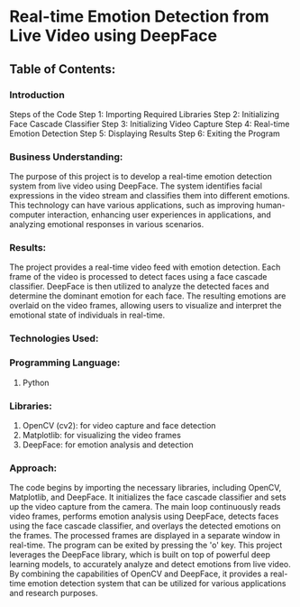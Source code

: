 # Real-time Emotion Detection from Live Video using DeepFace

## Table of Contents:

### Introduction
Steps of the Code
Step 1: Importing Required Libraries
Step 2: Initializing Face Cascade Classifier
Step 3: Initializing Video Capture
Step 4: Real-time Emotion Detection
Step 5: Displaying Results
Step 6: Exiting the Program

### Business Understanding:
The purpose of this project is to develop a real-time emotion detection system from live video using DeepFace. The system identifies facial expressions in the video stream and classifies them into different emotions. This technology can have various applications, such as improving human-computer interaction, enhancing user experiences in applications, and analyzing emotional responses in various scenarios.

### Results:
The project provides a real-time video feed with emotion detection. Each frame of the video is processed to detect faces using a face cascade classifier. DeepFace is then utilized to analyze the detected faces and determine the dominant emotion for each face. The resulting emotions are overlaid on the video frames, allowing users to visualize and interpret the emotional state of individuals in real-time.

### Technologies Used:

### Programming Language: 
1. Python
   
### Libraries:
1. OpenCV (cv2): for video capture and face detection
2. Matplotlib: for visualizing the video frames
3. DeepFace: for emotion analysis and detection
   
### Approach:
The code begins by importing the necessary libraries, including OpenCV, Matplotlib, and DeepFace. It initializes the face cascade classifier and sets up the video capture from the camera. The main loop continuously reads video frames, performs emotion analysis using DeepFace, detects faces using the face cascade classifier, and overlays the detected emotions on the frames. The processed frames are displayed in a separate window in real-time. The program can be exited by pressing the 'o' key.
This project leverages the DeepFace library, which is built on top of powerful deep learning models, to accurately analyze and detect emotions from live video. By combining the capabilities of OpenCV and DeepFace, it provides a real-time emotion detection system that can be utilized for various applications and research purposes.


